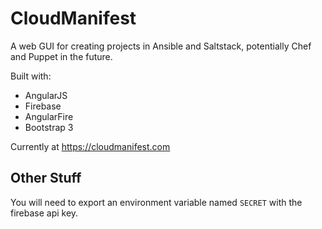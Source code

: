 # CloudManifest

A web GUI for creating projects in Ansible and Saltstack, potentially Chef and Puppet in the future.

Built with:

- AngularJS
- Firebase
- AngularFire
- Bootstrap 3

Currently at https://cloudmanifest.com

## Other Stuff

You will need to export an environment variable named `SECRET` with the firebase api key.
